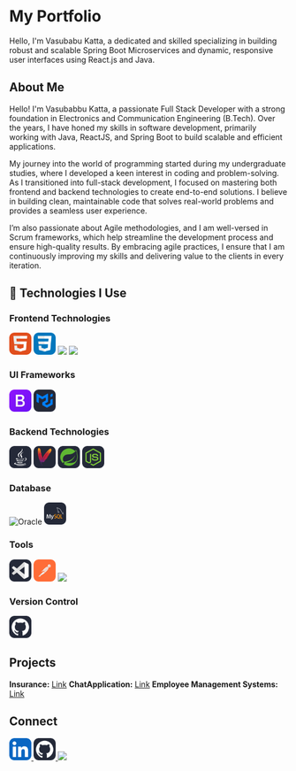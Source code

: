 # My Portfolio
Hello, I'm Vasubabu Katta, a dedicated and skilled specializing in building robust and scalable Spring Boot Microservices and dynamic, responsive user interfaces using React.js and Java.

## About Me
Hello! I'm Vasubabbu Katta, a passionate Full Stack Developer with a strong foundation in Electronics and Communication Engineering (B.Tech). Over the years, I have honed my skills in software development, primarily working with Java, ReactJS, and Spring Boot to build scalable and efficient applications.

My journey into the world of programming started during my undergraduate studies, where I developed a keen interest in coding and problem-solving. As I transitioned into full-stack development, I focused on mastering both frontend and backend technologies to create end-to-end solutions. I believe in building clean, maintainable code that solves real-world problems and provides a seamless user experience.

I’m also passionate about Agile methodologies, and I am well-versed in Scrum frameworks, which help streamline the development process and ensure high-quality results. By embracing agile practices, I ensure that I am continuously improving my skills and delivering value to the clients in every iteration.

## 🚀 Technologies I Use

### Frontend Technologies  
<p align="left">
  <img src="https://github.com/tandpfun/skill-icons/blob/main/icons/HTML.svg" width="40">
  <img src="https://github.com/tandpfun/skill-icons/blob/main/icons/CSS.svg" width="40">
  <img src="https://upload.wikimedia.org/wikipedia/commons/6/6a/JavaScript-logo.png" width="40">
  <img src="https://upload.wikimedia.org/wikipedia/commons/a/a7/React-icon.svg" width="40">
</p>

### UI Frameworks  
<p align="left">
  <img src="https://github.com/tandpfun/skill-icons/blob/main/icons/Bootstrap.svg" width="40">
  <img src="https://github.com/tandpfun/skill-icons/blob/main/icons/MaterialUI-Dark.svg" width="40">
</p>

### Backend Technologies  
<p align="left">
  <img src="https://raw.githubusercontent.com/tandpfun/skill-icons/65dea6c4eaca7da319e552c09f4cf5a9a8dab2c8/icons/Java-Dark.svg" width="40">
  <img src="https://raw.githubusercontent.com/tandpfun/skill-icons/65dea6c4eaca7da319e552c09f4cf5a9a8dab2c8/icons/Maven-Dark.svg" width="40">
  <img src="https://raw.githubusercontent.com/tandpfun/skill-icons/65dea6c4eaca7da319e552c09f4cf5a9a8dab2c8/icons/Spring-Dark.svg" width="40">
  <img src="https://raw.githubusercontent.com/tandpfun/skill-icons/65dea6c4eaca7da319e552c09f4cf5a9a8dab2c8/icons/NodeJS-Dark.svg" width="40">
</p>

### Database
<p align="left">
  <img src="https://upload.wikimedia.org/wikipedia/commons/5/50/Oracle_logo.svg" width="40" title="Oracle"> 
  <img src="https://raw.githubusercontent.com/tandpfun/skill-icons/65dea6c4eaca7da319e552c09f4cf5a9a8dab2c8/icons/MySQL-Dark.svg" width="40" title="MySQL"> 
</p>

### Tools
<p align="left">
  <img src="https://github.com/tandpfun/skill-icons/blob/main/icons/VSCode-Dark.svg" width="40"> 
  <img src="https://raw.githubusercontent.com/tandpfun/skill-icons/65dea6c4eaca7da319e552c09f4cf5a9a8dab2c8/icons/Postman.svg" width="40"> 
  <img src="https://raw.githubusercontent.com/tandpfun/skill-icons/65dea6c4eaca7da319e552c09f4cf5a9a8dab2c8/icons/Sublime-Dark.svg" width="40"> 
</p>

### Version Control
<p align="left">
  <img src="https://raw.githubusercontent.com/tandpfun/skill-icons/65dea6c4eaca7da319e552c09f4cf5a9a8dab2c8/icons/Github-Dark.svg" width="40"> 
</p>

## Projects
**Insurance:** [Link](https://github.com/VASUBABUKATTA/insurance)
**ChatApplication:** [Link](https://github.com/VASUBABUKATTA/ChatAplication-Frontend)
**Employee Management Systems:** [Link](https://github.com/VASUBABUKATTA/EmployeeManagementApplication)

## Connect
[ <img src="https://raw.githubusercontent.com/tandpfun/skill-icons/65dea6c4eaca7da319e552c09f4cf5a9a8dab2c8/icons/LinkedIn.svg" width="40"> ](https://www.linkedin.com/in/katta-vasubabu-6b5142229/)
[ <img src="https://raw.githubusercontent.com/tandpfun/skill-icons/65dea6c4eaca7da319e552c09f4cf5a9a8dab2c8/icons/Github-Dark.svg" width="40"> ](https://github.com/VASUBABUKATTA) 
[ <img src="https://www.citypng.com/public/uploads/preview/download-black-male-user-profile-icon-png-701751695035033bwdeymrpov.png" width="40"> ](https://github.com/VASUBABUKATTA)
